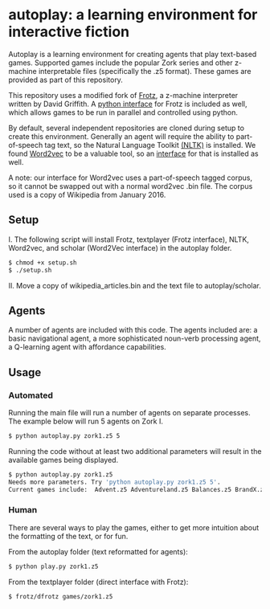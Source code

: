
# autoplay: a learning environment for interactive fiction

Autoplay is a learning environment for creating agents that play text-based games. Supported games include the popular Zork series and other z-machine interpretable files (specifically the .z5 format). These games are provided as part of this repository.

This repository uses a modified fork of [Frotz](https://github.com/DavidGriffith/frotz), a z-machine interpreter written by David Griffith. A [python interface](https://github.com/danielricks/textplayer) for Frotz is included as well, which allows games to be run in parallel and controlled using python.

By default, several independent repositories are cloned during setup to create this environment. Generally an agent will require the ability to part-of-speech tag text, so the Natural Language Toolkit [(NLTK)](http://www.nltk.org/) is installed. We found [Word2vec](https://code.google.com/archive/p/word2vec/) to be a valuable tool, so an [interface](https://github.com/danielricks/scholar) for that is installed as well.

A note: our interface for Word2vec uses a part-of-speech tagged corpus, so it cannot be swapped out with a normal word2vec .bin file. The corpus used is a copy of Wikipedia from January 2016.

## Setup

I. The following script will install Frotz, textplayer (Frotz interface), NLTK, Word2vec, and scholar (Word2Vec interface) in the autoplay folder.

```bash
$ chmod +x setup.sh
$ ./setup.sh
```

II. Move a copy of wikipedia_articles.bin and the text file to autoplay/scholar.

## Agents

A number of agents are included with this code. The agents included are: a basic navigational agent, a more sophisticated noun-verb processing agent, a Q-learning agent with affordance capabilities.

## Usage

### Automated

Running the main file will run a number of agents on separate processes. The example below will run 5 agents on Zork I.

```bash
$ python autoplay.py zork1.z5 5
```

Running the code without at least two additional parameters will result in the available games being displayed.

```bash
$ python autoplay.py zork1.z5
Needs more parameters. Try 'python autoplay.py zork1.z5 5'.
Current games include:  Advent.z5 Adventureland.z5 Balances.z5 BrandX.z5 ...
```

### Human

There are several ways to play the games, either to get more intuition about the formatting of the text, or for fun.

From the autoplay folder (text reformatted for agents):
```bash
$ python play.py zork1.z5
```

From the textplayer folder (direct interface with Frotz):
```bash
$ frotz/dfrotz games/zork1.z5
```
